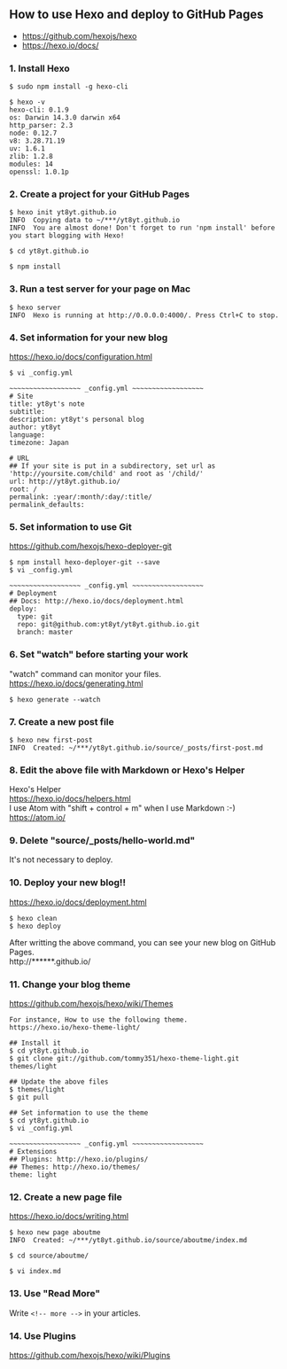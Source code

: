 ## How to use Hexo and deploy to GitHub Pages
* https://github.com/hexojs/hexo
* https://hexo.io/docs/

### 1. Install Hexo
```
$ sudo npm install -g hexo-cli

$ hexo -v
hexo-cli: 0.1.9
os: Darwin 14.3.0 darwin x64
http_parser: 2.3
node: 0.12.7
v8: 3.28.71.19
uv: 1.6.1
zlib: 1.2.8
modules: 14
openssl: 1.0.1p
```

### 2. Create a project for your GitHub Pages
```
$ hexo init yt8yt.github.io
INFO  Copying data to ~/***/yt8yt.github.io
INFO  You are almost done! Don't forget to run 'npm install' before you start blogging with Hexo!

$ cd yt8yt.github.io

$ npm install
```

### 3. Run a test server for your page on Mac
```
$ hexo server
INFO  Hexo is running at http://0.0.0.0:4000/. Press Ctrl+C to stop.
```

### 4. Set information for your new blog
https://hexo.io/docs/configuration.html
```
$ vi _config.yml

~~~~~~~~~~~~~~~~~~ _config.yml ~~~~~~~~~~~~~~~~~~
# Site
title: yt8yt's note
subtitle:
description: yt8yt's personal blog
author: yt8yt
language:
timezone: Japan

# URL
## If your site is put in a subdirectory, set url as 'http://yoursite.com/child' and root as '/child/'
url: http://yt8yt.github.io/
root: /
permalink: :year/:month/:day/:title/
permalink_defaults:
```

### 5. Set information to use Git
https://github.com/hexojs/hexo-deployer-git
```
$ npm install hexo-deployer-git --save
$ vi _config.yml

~~~~~~~~~~~~~~~~~~ _config.yml ~~~~~~~~~~~~~~~~~~
# Deployment
## Docs: http://hexo.io/docs/deployment.html
deploy:
  type: git
  repo: git@github.com:yt8yt/yt8yt.github.io.git
  branch: master
```

### 6. Set "watch" before starting your work
"watch" command can monitor your files.  
https://hexo.io/docs/generating.html
```
$ hexo generate --watch
```

### 7. Create a new post file
```
$ hexo new first-post
INFO  Created: ~/***/yt8yt.github.io/source/_posts/first-post.md
```

### 8. Edit the above file with Markdown or Hexo's Helper
Hexo's Helper  
https://hexo.io/docs/helpers.html  
I use Atom with "shift + control + m" when I use Markdown :-)  
https://atom.io/

### 9. Delete "source/_posts/hello-world.md"
It's not necessary to deploy.

### 10. Deploy your new blog!!
https://hexo.io/docs/deployment.html
```
$ hexo clean
$ hexo deploy
```
After writting the above command, you can see your new blog on GitHub Pages.  
http://******.github.io/

### 11. Change your blog theme
https://github.com/hexojs/hexo/wiki/Themes
```
For instance, How to use the following theme.
https://hexo.io/hexo-theme-light/

## Install it
$ cd yt8yt.github.io
$ git clone git://github.com/tommy351/hexo-theme-light.git themes/light

## Update the above files
$ themes/light
$ git pull

## Set information to use the theme
$ cd yt8yt.github.io
$ vi _config.yml

~~~~~~~~~~~~~~~~~~ _config.yml ~~~~~~~~~~~~~~~~~~
# Extensions
## Plugins: http://hexo.io/plugins/
## Themes: http://hexo.io/themes/
theme: light
```

### 12. Create a new page file
https://hexo.io/docs/writing.html
```
$ hexo new page aboutme
INFO  Created: ~/***/yt8yt.github.io/source/aboutme/index.md

$ cd source/aboutme/

$ vi index.md
```

### 13. Use "Read More"
Write `<!-- more -->` in your articles.  

### 14. Use Plugins
https://github.com/hexojs/hexo/wiki/Plugins
